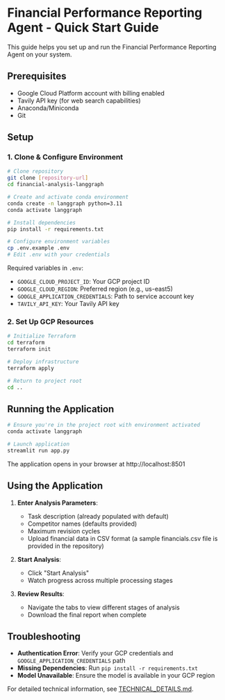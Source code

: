 # Financial Performance Reporting Agent - Quick Start Guide

This guide helps you set up and run the Financial Performance Reporting Agent on your system.

## Prerequisites

- Google Cloud Platform account with billing enabled
- Tavily API key (for web search capabilities)
- Anaconda/Miniconda
- Git

## Setup

### 1. Clone & Configure Environment

```bash
# Clone repository
git clone [repository-url]
cd financial-analysis-langgraph

# Create and activate conda environment
conda create -n langgraph python=3.11
conda activate langgraph

# Install dependencies
pip install -r requirements.txt

# Configure environment variables
cp .env.example .env
# Edit .env with your credentials
```

Required variables in `.env`:
- `GOOGLE_CLOUD_PROJECT_ID`: Your GCP project ID
- `GOOGLE_CLOUD_REGION`: Preferred region (e.g., us-east5)
- `GOOGLE_APPLICATION_CREDENTIALS`: Path to service account key
- `TAVILY_API_KEY`: Your Tavily API key

### 2. Set Up GCP Resources

```bash
# Initialize Terraform
cd terraform
terraform init

# Deploy infrastructure
terraform apply

# Return to project root
cd ..
```

## Running the Application

```bash
# Ensure you're in the project root with environment activated
conda activate langgraph

# Launch application
streamlit run app.py
```

The application opens in your browser at http://localhost:8501

## Using the Application

1. **Enter Analysis Parameters**:
   - Task description (already populated with default)
   - Competitor names (defaults provided)
   - Maximum revision cycles
   - Upload financial data in CSV format (a sample financials.csv file is provided in the repository)

2. **Start Analysis**:
   - Click "Start Analysis"
   - Watch progress across multiple processing stages

3. **Review Results**:
   - Navigate the tabs to view different stages of analysis
   - Download the final report when complete

## Troubleshooting

- **Authentication Error**: Verify your GCP credentials and `GOOGLE_APPLICATION_CREDENTIALS` path
- **Missing Dependencies**: Run `pip install -r requirements.txt`
- **Model Unavailable**: Ensure the model is available in your GCP region

For detailed technical information, see [TECHNICAL_DETAILS.md](./TECHNICAL_DETAILS.md). 